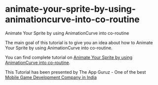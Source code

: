 # animate-your-sprite-by-using-animationcurve-into-co-routine
Animate Your Sprite by using AnimationCurve into co-routine

The main goal of this tutorial is to give you an idea about how to Animate Your Sprite by using AnimationCurve into co-routine. 

You can find complete tutorial on [Animate Your Sprite by using AnimationCurve into co-routine](http://www.theappguruz.com/blog/animate-your-sprite-by-using-animationcurve-into-co-routine).

This Tutorial has been presented by The App Guruz - One of the best [Mobile Game Development Company in India](http://www.theappguruz.com/3d-game-development/)
